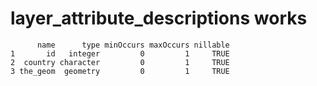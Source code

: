 # layer_attribute_descriptions works

          name      type minOccurs maxOccurs nillable
    1       id   integer         0         1     TRUE
    2  country character         0         1     TRUE
    3 the_geom  geometry         0         1     TRUE

